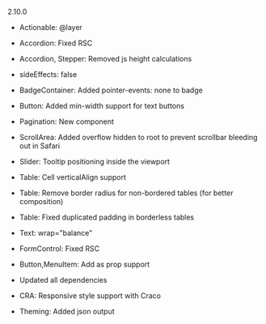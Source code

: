 2.10.0

- Actionable: @layer
- Accordion: Fixed RSC
- Accordion, Stepper: Removed js height calculations
- sideEffects: false
- BadgeContainer: Added pointer-events: none to badge
- Button: Added min-width support for text buttons
- Pagination: New component
- ScrollArea: Added overflow hidden to root to prevent scrollbar bleeding out in Safari
- Slider: Tooltip positioning inside the viewport
- Table: Cell verticalAlign support
- Table: Remove border radius for non-bordered tables (for better composition)
- Table: Fixed duplicated padding in borderless tables
- Text: wrap="balance"
- FormControl: Fixed RSC
- Button,MenuItem: Add as prop support

- Updated all dependencies
- CRA: Responsive style support with Craco
- Theming: Added json output
